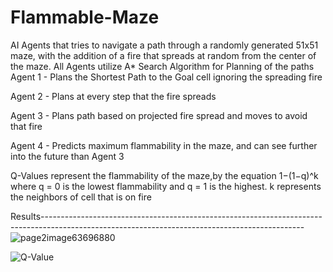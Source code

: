 # Flammable-Maze
AI Agents that tries to navigate a path through a randomly generated 51x51 maze, with the addition of a fire that spreads at random from the center of the maze.
All Agents utilize A* Search Algorithm for Planning of the paths 
Agent 1 - Plans the Shortest Path to the Goal cell ignoring the spreading fire

Agent 2 - Plans at every step that the fire spreads

Agent 3 - Plans path based on projected fire spread and moves to avoid that fire

Agent 4 - Predicts maximum flammability in the maze, and can see further into the future than Agent 3

Q-Values represent the flammability of the maze,by the equation 1−(1−q)^k where q = 0 is the lowest flammability and q = 1 is the highest. k represents the neighbors of cell that is on fire

Results-----------------------------------------------------------------------------------------------------------------------------------------------
  ![page2image63696880](https://user-images.githubusercontent.com/57077448/186299268-9cc4f4e5-9693-4159-97fb-4e18ec772eb0.png)

![Q-Value](https://user-images.githubusercontent.com/57077448/186299625-c31a4cb2-86c2-401e-9a3e-3783ce72d1a1.png)

